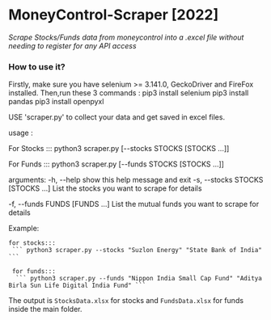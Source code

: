 # MoneyControl-Scraper [2022]
_Scrape Stocks/Funds data from moneycontrol into a .excel file without needing to register for any API access_

### How to use it?

Firstly, make sure you have selenium >= 3.141.0, GeckoDriver and FireFox installed.
Then,run these 3 commands :
pip3 install selenium
pip3 install pandas
pip3 install openpyxl



USE 'scraper.py' to collect your data and get saved in excel files.

usage : 

For Stocks :::
	python3 scraper.py [--stocks STOCKS [STOCKS ...]]

For Funds :::
	python3 scraper.py [--funds STOCKS [STOCKS ...]]


arguments:
  -h, --help            show this help message and exit
  -s, --stocks STOCKS [STOCKS ...]
                        List the stocks you want to scrape for details
  
  -f, --funds FUNDS [FUNDS ...]
                        List the mutual funds you want to scrape for details


 Example:  

	for stocks:::
	 ``` python3 scraper.py --stocks "Suzlon Energy" "State Bank of India" ```

	 for funds:::
	  ``` python3 scraper.py --funds "Nippon India Small Cap Fund" "Aditya Birla Sun Life Digital India Fund" ```

The output is `StocksData.xlsx` for stocks and `FundsData.xlsx` for funds inside the main folder.

